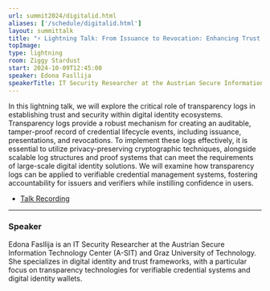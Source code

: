 ```yaml
---
url: summit2024/digitalid.html
aliases: ['/schedule/digitalid.html']
layout: summittalk
title: "⚡ Lightning Talk: From Issuance to Revocation: Enhancing Trust in Digital Identity Ecosystems with Transparency Logs"
topImage:
type: lightning
room: Ziggy Stardust
start: 2024-10-09T12:45:00
speaker: Edona Fasllija
speakerTitle: IT Security Researcher at the Austrian Secure Information Technology Center (A-SIT) and Graz University of Technology
---
```


<div class="font-google font-medium">

In this lightning talk, we will explore the critical role of transparency logs in establishing trust and security within digital identity ecosystems. Transparency logs provide a robust mechanism for creating an auditable, tamper-proof record of credential lifecycle events, including issuance, presentations, and revocations. To implement these logs effectively, it is essential to utilize privacy-preserving cryptographic techniques, alongside scalable log structures and proof systems that can meet the requirements of large-scale digital identity solutions. We will examine how transparency logs can be applied to verifiable credential management systems, fostering accountability for issuers and verifiers while instilling confidence in users.

* [Talk Recording](https://youtu.be/6cNQTMQ5Qgg?si=uI2DGrwpjogCRzoE)

---

### Speaker

Edona Fasllija is an IT Security Researcher at the Austrian Secure Information Technology Center (A-SIT) and Graz University of Technology. She specializes in digital identity and trust frameworks, with a particular focus on transparency technologies for verifiable credential systems and digital identity wallets.

</div>